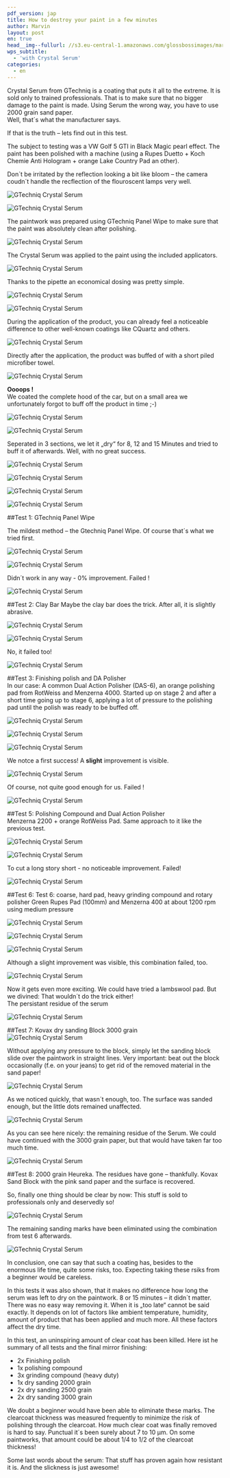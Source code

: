 ```yaml
---
pdf_version: jap
title: How to destroy your paint in a few minutes
author: Marvin
layout: post
en: true
head__img--fullurl: //s3.eu-central-1.amazonaws.com/glossbossimages/marvin/serumschleifen/P1020282.JPG
wps_subtitle:
  - 'with Crystal Serum'
categories:
  - en
---
```

Crystal Serum from GTechniq is a coating that puts it all to the extreme. It is sold only to trained professionals. That is to make sure that no bigger damage to the paint is made. Using Serum the wrong way, you have to use 2000 grain sand paper.  
Well, that´s what the manufacturer says. 

If that is the truth – lets find out in this test.

The subject to testing was a VW Golf 5 GTI in Black Magic pearl effect. The paint has been polished with a machine (using a Rupes Duetto + Koch Chemie Anti Hologram + orange Lake Country Pad an other).

Don´t be irritated by the reflection looking a bit like bloom – the camera coudn´t handle the recflection of the flouroscent lamps very well.

![GTechniq Crystal Serum](//s3.eu-central-1.amazonaws.com/glossbossimages/marvin/serumschleifen/P1020265.JPG)


![GTechniq Crystal Serum](//s3.eu-central-1.amazonaws.com/glossbossimages/marvin/serumschleifen/P1020268.JPG)

The paintwork was prepared using GTechniq Panel Wipe to make sure that the paint was absolutely clean after polishing.

![GTechniq Crystal Serum](//s3.eu-central-1.amazonaws.com/glossbossimages/marvin/serumschleifen/P1020269.JPG)

The Crystal Serum was applied to the paint using the included applicators.

![GTechniq Crystal Serum](//s3.eu-central-1.amazonaws.com/glossbossimages/marvin/serumschleifen/P1020272.JPG)

Thanks to the pipette an economical dosing was pretty simple. 

![GTechniq Crystal Serum](//s3.eu-central-1.amazonaws.com/glossbossimages/marvin/serumschleifen/P1020273.JPG)


![GTechniq Crystal Serum](//s3.eu-central-1.amazonaws.com/glossbossimages/marvin/serumschleifen/P1020275.JPG)

During the application of the product, you can already feel a noticeable difference to other well-known coatings like CQuartz and others.

![GTechniq Crystal Serum](//s3.eu-central-1.amazonaws.com/glossbossimages/marvin/serumschleifen/P1020282.JPG)

Directly after the application, the product was buffed of with a short piled microfiber towel.

![GTechniq Crystal Serum](//s3.eu-central-1.amazonaws.com/glossbossimages/marvin/serumschleifen/P1020279.JPG)

**Oooops !**  
We coated the complete hood of the car, but on a small area we unfortunately forgot to buff off the product in time ;-)

![GTechniq Crystal Serum](//s3.eu-central-1.amazonaws.com/glossbossimages/marvin/serumschleifen/P1020280.JPG)


![GTechniq Crystal Serum](//s3.eu-central-1.amazonaws.com/glossbossimages/marvin/serumschleifen/P1020281.JPG)

Seperated in 3 sections, we let it „dry“ for 8, 12 and 15 Minutes and tried to buff it of afterwards. Well, with no great success.

![GTechniq Crystal Serum](//s3.eu-central-1.amazonaws.com/glossbossimages/marvin/serumschleifen/P1020283.JPG)


![GTechniq Crystal Serum](//s3.eu-central-1.amazonaws.com/glossbossimages/marvin/serumschleifen/P1020284.JPG)


![GTechniq Crystal Serum](//s3.eu-central-1.amazonaws.com/glossbossimages/marvin/serumschleifen/P1020285.JPG)


![GTechniq Crystal Serum](//s3.eu-central-1.amazonaws.com/glossbossimages/marvin/serumschleifen/P1020289.JPG)

##Test 1: GTechniq Panel Wipe

The mildest method – the Gtechniq Panel Wipe. Of course that´s what we tried first.

![GTechniq Crystal Serum](//s3.eu-central-1.amazonaws.com/glossbossimages/marvin/serumschleifen/P1020290.JPG)


![GTechniq Crystal Serum](//s3.eu-central-1.amazonaws.com/glossbossimages/marvin/serumschleifen/P1020291.JPG)

Didn´t work in any way - 0% improvement. Failed !

![GTechniq Crystal Serum](//s3.eu-central-1.amazonaws.com/glossbossimages/marvin/serumschleifen/P1020292.JPG)

##Test 2: Clay Bar
Maybe the clay bar does the trick. After all, it is slightly abrasive.

![GTechniq Crystal Serum](//s3.eu-central-1.amazonaws.com/glossbossimages/marvin/serumschleifen/P1020294.JPG)


![GTechniq Crystal Serum](//s3.eu-central-1.amazonaws.com/glossbossimages/marvin/serumschleifen/P1020295.JPG)

No, it failed too!

![GTechniq Crystal Serum](//s3.eu-central-1.amazonaws.com/glossbossimages/marvin/serumschleifen/P1020296.JPG)

##Test 3: Finishing polish and DA Polisher    
In our case: A common Dual Action Polisher (DAS-6), an orange polishing pad from RotWeiss and Menzerna 4000. Started up on stage 2 and after a short time going up to stage 6, applying a lot of pressure to the polishing pad until the polish was ready to be buffed off.

![GTechniq Crystal Serum](//s3.eu-central-1.amazonaws.com/glossbossimages/marvin/serumschleifen/P1020298.JPG)


![GTechniq Crystal Serum](//s3.eu-central-1.amazonaws.com/glossbossimages/marvin/serumschleifen/P1020299.JPG)


![GTechniq Crystal Serum](//s3.eu-central-1.amazonaws.com/glossbossimages/marvin/serumschleifen/P1020301.JPG)

We notce a first success! A **slight** improvement is visible.  

![GTechniq Crystal Serum](//s3.eu-central-1.amazonaws.com/glossbossimages/marvin/serumschleifen/P1020302.JPG)

Of course, not quite good enough for us. Failed !

![GTechniq Crystal Serum](//s3.eu-central-1.amazonaws.com/glossbossimages/marvin/serumschleifen/P1020303.JPG)

##Test 5: Polishing Compound and Dual Action Polisher  
Menzerna 2200 + orange RotWeiss Pad. Same approach to it like the previous test.  

![GTechniq Crystal Serum](//s3.eu-central-1.amazonaws.com/glossbossimages/marvin/serumschleifen/P1020304.JPG)


![GTechniq Crystal Serum](//s3.eu-central-1.amazonaws.com/glossbossimages/marvin/serumschleifen/P1020305.JPG)

To cut a long story short - no noticeable improvement. Failed! 

![GTechniq Crystal Serum](//s3.eu-central-1.amazonaws.com/glossbossimages/marvin/serumschleifen/P1020306.JPG)

##Test 6: Test 6: coarse, hard pad, heavy grinding compound and rotary polisher
Green Rupes Pad (100mm) and Menzerna 400 at about 1200 rpm using medium pressure

![GTechniq Crystal Serum](//s3.eu-central-1.amazonaws.com/glossbossimages/marvin/serumschleifen/P1020307.JPG)


![GTechniq Crystal Serum](//s3.eu-central-1.amazonaws.com/glossbossimages/marvin/serumschleifen/P1020308.JPG)


![GTechniq Crystal Serum](//s3.eu-central-1.amazonaws.com/glossbossimages/marvin/serumschleifen/P1020309.JPG)

Although a slight improvement was visible, this combination failed, too.

![GTechniq Crystal Serum](//s3.eu-central-1.amazonaws.com/glossbossimages/marvin/serumschleifen/P1020310.JPG)

Now it gets even more exciting. We could have tried a lambswool pad. But we divined: That wouldn´t do the trick either!    
The persistant residue of the serum  

![GTechniq Crystal Serum](//s3.eu-central-1.amazonaws.com/glossbossimages/marvin/serumschleifen/P1020311.JPG)

##Test 7: Kovax dry sanding Block
3000 grain  
![GTechniq Crystal Serum](//s3.eu-central-1.amazonaws.com/glossbossimages/marvin/serumschleifen/P1020312.JPG)

Without applying any pressure to the block, simply let the sanding block slide over the paintwork in straight lines. Very important: beat out the block occasionally (f.e. on your jeans) to get rid of the removed material in the sand paper!

![GTechniq Crystal Serum](//s3.eu-central-1.amazonaws.com/glossbossimages/marvin/serumschleifen/P1020314.JPG)

As we noticed quickly, that wasn´t enough, too. The surface was sanded enough, but the little dots remained unaffected. 

![GTechniq Crystal Serum](//s3.eu-central-1.amazonaws.com/glossbossimages/marvin/serumschleifen/P1020315.JPG)

As you can see here nicely: the remaining residue of the Serum. We could have continued with the 3000 grain paper, but that would have taken far too much time.

![GTechniq Crystal Serum](//s3.eu-central-1.amazonaws.com/glossbossimages/marvin/serumschleifen/P1020316.JPG)

##Test 8: 2000 grain
Heureka. The residues have gone – thankfully. Kovax Sand Block with the pink sand paper and the surface is recovered.

So, finally one thing should be clear by now: This stuff is sold to professionals only and deservedly so!


![GTechniq Crystal Serum](//s3.eu-central-1.amazonaws.com/glossbossimages/marvin/serumschleifen/P1020319.JPG)

The remaining sanding marks have been eliminated using the combination from test 6 afterwards.

![GTechniq Crystal Serum](//s3.eu-central-1.amazonaws.com/glossbossimages/marvin/serumschleifen/P1020321.JPG)

In conclusion, one can say that such a coating has, besides to the enormous life time, quite some risks, too. Expecting taking these rsiks from a beginner would be careless. 

In this tests it was also shown, that it makes no difference how long the serum was left to dry on the paintwork. 8 or 15 minutes – it didn´t matter. There was no easy way removing it. When it is „too late“ cannot be said exactly. It depends on lot of factors like ambient temperature, humidity, amount of product that has been applied and much more. All these factors affect the dry time.

In this test, an uninspiring amount of clear coat has been killed. Here ist he summary of all tests and the final mirror finishing:

* 2x Finishing polish
* 1x polishing compound
* 3x grinding compound (heavy duty)
* 1x dry sanding 2000 grain
* 2x dry sanding 2500 grain
* 2x dry sanding 3000 grain

We doubt a beginner would have been able to eliminate these marks. The clearcoat thickness was measured frequently to minimize the risk of polishing through the clearcoat. How much clear coat was finally removed is hard to say. Punctual it´s been surely about 7 to 10 µm. On some paintworks, that amount could be about 1/4 to 1/2 of the clearcoat thickness!

Some last words about the serum: That stuff has proven again how resistant it is. And the slickness is just awesome!



